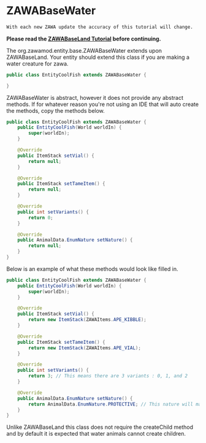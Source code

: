 # ZAWABaseWater
```diff
With each new ZAWA update the accuracy of this tutorial will change.
```
**Please read the [ZAWABaseLand Tutorial](https://github.com/0SoggyMustache0/ZAWA/blob/master/AddonCreation/LandAnimal.md) before continuing.**

The org.zawamod.entity.base.ZAWABaseWater extends upon ZAWABaseLand. Your entity should extend this class if you are making a water creature for zawa.

```java
public class EntityCoolFish extends ZAWABaseWater {

}
```

ZAWABaseWater is abstract, however it does not provide any abstract methods. If for whatever reason you're not using an IDE that will auto create the methods, copy the methods below.

```java
public class EntityCoolFish extends ZAWABaseWater {
	public EntityCoolFish(World worldIn) {
		super(worldIn);
	}

	@Override
	public ItemStack setVial() {
		return null;
	}

	@Override
	public ItemStack setTameItem() {
		return null;
	}

	@Override
	public int setVariants() {
		return 0;
	}

	@Override
	public AnimalData.EnumNature setNature() {
		return null;
	}
}
```

Below is an example of what these methods would look like filled in.

```java
public class EntityCoolFish extends ZAWABaseWater {
	public EntityCoolFish(World worldIn) {
		super(worldIn);
	}

	@Override
	public ItemStack setVial() {
		return new ItemStack(ZAWAItems.APE_KIBBLE);
	}

	@Override
	public ItemStack setTameItem() {
		return new ItemStack(ZAWAItems.APE_VIAL);
	}

	@Override
	public int setVariants() {
		return 3; // This means there are 3 variants : 0, 1, and 2
	}

	@Override
	public AnimalData.EnumNature setNature() {
		return AnimalData.EnumNature.PROTECTIVE; // This nature will make the entity attack when the player is too close
	}
}
```

Unlike ZAWABaseLand this class does not require the createChild method and by default it is expected that water animals cannot create children.

